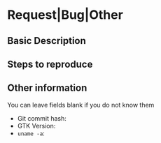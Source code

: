 # Request|Bug|Other

## Basic Description

## Steps to reproduce

## Other information

You can leave fields blank if you do not know them

* Git commit hash:
* GTK Version:
* `uname -a`:
